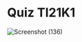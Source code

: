 # Quiz TI21K1

![Screenshot (136)](https://github.com/user-attachments/assets/a6ec9bab-58c6-4013-a615-0ee6ffdf190c)
